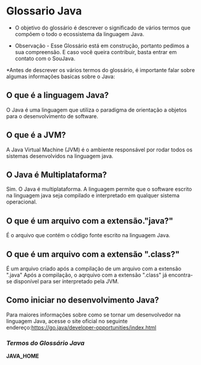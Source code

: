 # Glossario Java
* O objetivo do glossário é descrever o significado de vários termos que compõem o todo o ecossistema da linguagem Java.


* Observação - Esse Glossário está em construção, portanto pedimos a sua compreensão. E caso você queira contribuir, basta entrar em contato com o SouJava.

*Antes de descrever os vários termos do glossário, é importante falar sobre algumas informações basicas sobre o Java:

## O que é a linguagem Java?

O Java é uma linguagem que utiliza o paradigma de orientação a objetos para o desenvolvimento de software. 

## O que é a JVM?

A Java Virtual Machine (JVM) é o ambiente responsável por rodar todos os sistemas desenvolvidos na linguagem java.

## O Java é Multiplataforma?

Sim. O Java é multiplataforma. A linguagem permite que o software escrito na linguagem java seja compilado e interpretado em qualquer sistema operacional.


## O que é um arquivo com a extensão."java?"

É o arquivo que contém o código fonte escrito na linguagem Java.

## O que é um arquivo com a extensão ".class?"

É um arquivo criado após a compilação de um arquivo com a extensão ".java"
Após a compilação, o aqrquivo com a extensão ".class" já encontra-se disponível para ser interpretado pela JVM.

## Como iniciar no desenvolvimento Java?

Para maiores informações sobre como se tornar um desenvolvedor na linguagem Java, acesse o site oficial no seguinte endereço:https://go.java/developer-opportunities/index.html


### _Termos do Glossário Java_
**JAVA_HOME** 
